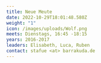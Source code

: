 ```yaml
---
title: Neue Meute
date: 2022-10-29T18:01:48.580Z
weight: "1"
icon: /images/uploads/Wolf.png
meets: Dienstags, 16:45 -18:15
years: 2016-2017
leaders: Elisabeth, Luca, Ruben
contact: stafue <at> barrakuda.de
---
```


